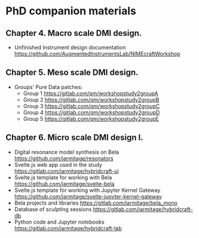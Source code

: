 # PhD companion materials

<!-- ## Chapter 1. Introduction. -->
<!-- ## Chapter 2. Background. -->
<!-- ## Chapter 3. Subtlety and detail in violin lutherie. -->
## Chapter 4. Macro scale DMI design.
- Unfinished Instrument design documentation https://github.com/AugmentedInstrumentsLab/NIMEcraftWorkshop

## Chapter 5. Meso scale DMI design.
- Groups' Pure Data patches:
    + Group 1 https://gitlab.com/qm/workshopstudy2groupA
    + Group 2 https://gitlab.com/qm/workshopstudy2groupB
    + Group 3 https://gitlab.com/qm/workshopstudy2groupC
    + Group 4 https://gitlab.com/qm/workshopstudy2groupD
    + Group 5 https://gitlab.com/qm/workshopstudy2groupE

## Chapter 6. Micro scale DMI design I.
- Digital resonance model synthesis on Bela https://github.com/jarmitage/resonators
- Svelte.js web app used in the study https://gitlab.com/jarmitage/hybridcraft-ui
- Svelte.js template for working with Bela https://github.com/jarmitage/svelte-bela
- Svelte.js template for working with Jupyter Kernel Gateway https://github.com/jarmitage/svelte-jupyter-kernel-gateway
- Bela projects and libraries https://gitlab.com/jarmitage/bela_mono
- Database of sculpting sessions https://gitlab.com/jarmitage/hybridcraft-db
- Python code and Jupyter notebooks https://gitlab.com/jarmitage/hybridcraft-lab

<!-- ## Chapter 7. Micro scale DMI design II.  -->
<!-- ## Chapter 8. Micro scale DMI design III. -->
<!-- ## Chapter 9. Discussion -->
